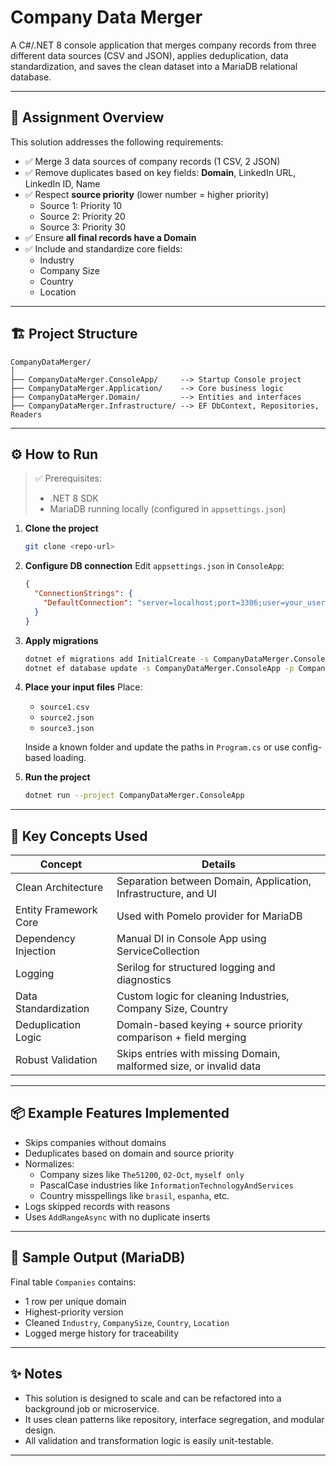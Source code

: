# Company Data Merger

A C#/.NET 8 console application that merges company records from three different data sources (CSV and JSON), applies deduplication, data standardization, and saves the clean dataset into a MariaDB relational database.

---

## 🧾 Assignment Overview

This solution addresses the following requirements:

- ✅ Merge 3 data sources of company records (1 CSV, 2 JSON)
- ✅ Remove duplicates based on key fields: **Domain**, LinkedIn URL, LinkedIn ID, Name
- ✅ Respect **source priority** (lower number = higher priority)
  - Source 1: Priority 10
  - Source 2: Priority 20
  - Source 3: Priority 30
- ✅ Ensure **all final records have a Domain**
- ✅ Include and standardize core fields:
  - Industry
  - Company Size
  - Country
  - Location

---

## 🏗 Project Structure

```
CompanyDataMerger/
│
├── CompanyDataMerger.ConsoleApp/     --> Startup Console project
├── CompanyDataMerger.Application/    --> Core business logic
├── CompanyDataMerger.Domain/         --> Entities and interfaces
├── CompanyDataMerger.Infrastructure/ --> EF DbContext, Repositories, Readers
```

---

## ⚙️ How to Run

> ✅ Prerequisites:
>
> - .NET 8 SDK
> - MariaDB running locally (configured in `appsettings.json`)

1. **Clone the project**

   ```bash
   git clone <repo-url>
   ```

2. **Configure DB connection**
   Edit `appsettings.json` in `ConsoleApp`:

   ```json
   {
     "ConnectionStrings": {
       "DefaultConnection": "server=localhost;port=3306;user=your_user;password=your_password;database=company_merge"
     }
   }
   ```

3. **Apply migrations**

   ```bash
   dotnet ef migrations add InitialCreate -s CompanyDataMerger.ConsoleApp -p CompanyDataMerger.Infrastructure
   dotnet ef database update -s CompanyDataMerger.ConsoleApp -p CompanyDataMerger.Infrastructure
   ```

4. **Place your input files**
   Place:

   - `source1.csv`
   - `source2.json`
   - `source3.json`

   Inside a known folder and update the paths in `Program.cs` or use config-based loading.

5. **Run the project**
   ```bash
   dotnet run --project CompanyDataMerger.ConsoleApp
   ```

---

## 🧠 Key Concepts Used

| Concept               | Details                                                            |
| --------------------- | ------------------------------------------------------------------ |
| Clean Architecture    | Separation between Domain, Application, Infrastructure, and UI     |
| Entity Framework Core | Used with Pomelo provider for MariaDB                              |
| Dependency Injection  | Manual DI in Console App using ServiceCollection                   |
| Logging               | Serilog for structured logging and diagnostics                     |
| Data Standardization  | Custom logic for cleaning Industries, Company Size, Country        |
| Deduplication Logic   | Domain-based keying + source priority comparison + field merging   |
| Robust Validation     | Skips entries with missing Domain, malformed size, or invalid data |

---

## 📦 Example Features Implemented

- Skips companies without domains
- Deduplicates based on domain and source priority
- Normalizes:
  - Company sizes like `The51200`, `02-Oct`, `myself only`
  - PascalCase industries like `InformationTechnologyAndServices`
  - Country misspellings like `brasil`, `espanha`, etc.
- Logs skipped records with reasons
- Uses `AddRangeAsync` with no duplicate inserts

---

## 📁 Sample Output (MariaDB)

Final table `Companies` contains:

- 1 row per unique domain
- Highest-priority version
- Cleaned `Industry`, `CompanySize`, `Country`, `Location`
- Logged merge history for traceability

---

## ✨ Notes

- This solution is designed to scale and can be refactored into a background job or microservice.
- It uses clean patterns like repository, interface segregation, and modular design.
- All validation and transformation logic is easily unit-testable.

---
